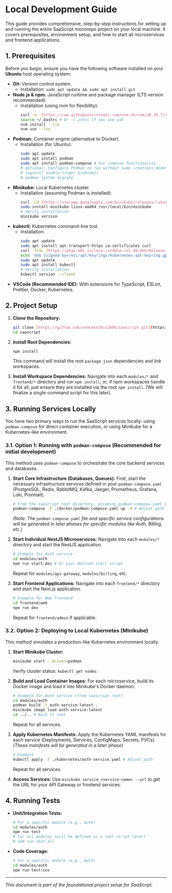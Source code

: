 # Local Development Guide

This guide provides comprehensive, step-by-step instructions for setting up and running the entire SaaScript monorepo project on your local machine. It covers prerequisites, environment setup, and how to start all microservices and frontend applications.

## 1. Prerequisites

Before you begin, ensure you have the following software installed on your **Ubuntu** host operating system:

* **Git:** Version control system.
    * Installation: `sudo apt update && sudo apt install git`
* **Node.js & npm:** JavaScript runtime and package manager (LTS version recommended).
    * Installation (using nvm for flexibility):
        ```bash
        curl -o- [https://raw.githubusercontent.com/nvm-sh/nvm/v0.39.7/install.sh](https://raw.githubusercontent.com/nvm-sh/nvm/v0.39.7/install.sh) | bash
        source ~/.bashrc # Or ~/.zshrc if you use zsh
        nvm install --lts
        nvm use --lts
        ```
* **Podman:** Container engine (alternative to Docker).
    * Installation (for Ubuntu):
        ```bash
        sudo apt update
        sudo apt install podman
        sudo apt install podman-compose # For compose functionality
        # Optional: Configure Podman to run without sudo (rootless mode)
        # loginctl enable-linger $(whoami)
        # podman system migrate
        ```
* **Minikube:** Local Kubernetes cluster.
    * Installation (assuming Podman is installed):
        ```bash
        curl -LO [https://storage.googleapis.com/minikube/releases/latest/minikube-linux-amd64](https://storage.googleapis.com/minikube/releases/latest/minikube-linux-amd64)
        sudo install minikube-linux-amd64 /usr/local/bin/minikube
        # Verify installation
        minikube version
        ```
* **kubectl:** Kubernetes command-line tool.
    * Installation:
        ```bash
        sudo apt update
        sudo apt install apt-transport-https ca-certificates curl
        curl -fsSL [https://pkgs.k8s.io/core:/stable:/v1.28/deb/Release.key](https://pkgs.k8s.io/core:/stable:/v1.28/deb/Release.key) | sudo gpg --dearmor -o /etc/apt/keyrings/kubernetes-apt-keyring.gpg
        echo 'deb [signed-by=/etc/apt/keyrings/kubernetes-apt-keyring.gpg] [https://pkgs.k8s.io/core:/stable:/v1.28/deb/](https://pkgs.k8s.io/core:/stable:/v1.28/deb/) /' | sudo tee /etc/apt/sources.list.d/kubernetes.list
        sudo apt update
        sudo apt install kubectl
        # Verify installation
        kubectl version --client
        ```
* **VSCode (Recommended IDE):** With extensions for TypeScript, ESLint, Prettier, Docker, Kubernetes.

## 2. Project Setup

1.  **Clone the Repository:**
    ```bash
    git clone [https://github.com/venkateshcv1809/saascript.git](https://github.com/venkateshcv1809/saascript.git)
    cd saascript
    ```
2.  **Install Root Dependencies:**
    ```bash
    npm install
    ```
    This command will install the root `package.json` dependencies and link workspaces.

3.  **Install Workspace Dependencies:**
    Navigate into each `modules/*` and `frontend/*` directory and run `npm install`, or, if npm workspaces handle it for all, just ensure they are installed via the root `npm install`. (We will finalize a single-command script for this later).

## 3. Running Services Locally

You have two primary ways to run the SaaScript services locally: using `podman-compose` for direct container execution, or using Minikube for a Kubernetes-like environment.

### 3.1. Option 1: Running with `podman-compose` (Recommended for initial development)

This method uses `podman-compose` to orchestrate the core backend services and databases.

1.  **Start Core Infrastructure (Databases, Queues):**
    First, start the necessary infrastructure services defined in your `podman-compose.yaml` (PostgreSQL, Redis, RabbitMQ, Kafka, Jaeger, Prometheus, Grafana, Loki, Promtail).

    ```bash
    # From the saascript root directory, assuming podman-compose.yaml is here or in a 'docker' folder
    podman-compose -f ./docker/podman-compose.yaml up -d # Adjust path if needed
    ```
    *(Note: The `podman-compose.yaml` file and specific service configurations will be generated in later phases for specific modules like Auth, Billing, etc.)*

2.  **Start Individual NestJS Microservices:**
    Navigate into each `modules/*` directory and start the NestJS application.

    ```bash
    # Example for Auth service
    cd modules/auth
    npm run start:dev # Or your defined start script
    ```
    Repeat for `modules/api-gateway`, `modules/billing`, etc.

3.  **Start Frontend Applications:**
    Navigate into each `frontend/*` directory and start the Next.js application.

    ```bash
    # Example for Web frontend
    cd frontend/web
    npm run dev
    ```
    Repeat for `frontend/admin` if applicable.

### 3.2. Option 2: Deploying to Local Kubernetes (Minikube)

This method simulates a production-like Kubernetes environment locally.

1.  **Start Minikube Cluster:**
    ```bash
    minikube start --driver=podman
    ```
    Verify cluster status: `kubectl get nodes`

2.  **Build and Load Container Images:**
    For each microservice, build its Docker image and load it into Minikube's Docker daemon.

    ```bash
    # Example for Auth service (from saascript root)
    cd modules/auth
    podman build -t auth-service:latest .
    minikube image load auth-service:latest
    cd ../.. # Back to root
    ```
    Repeat for all services.

3.  **Apply Kubernetes Manifests:**
    Apply the Kubernetes YAML manifests for each service (Deployments, Services, ConfigMaps, Secrets, PVCs). *(These manifests will be generated in a later phase)*

    ```bash
    # Example
    kubectl apply -f ./kubernetes/auth-service.yaml # Adjust path
    ```
    Repeat for all services.

4.  **Access Services:**
    Use `minikube service <service-name> --url` to get the URL for your API Gateway or frontend services.

## 4. Running Tests

* **Unit/Integration Tests:**
    ```bash
    # For a specific module (e.g., Auth)
    cd modules/auth
    npm run test
    # For all modules (will be defined as a root script later)
    # npm run test:all
    ```

* **Code Coverage:**
    ```bash
    # For a specific module (e.g., Auth)
    cd modules/auth
    npm run test:cov
    ```

---

_This document is part of the foundational project setup for SaaScript._
